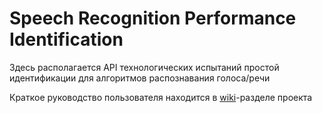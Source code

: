 # Speech Recognition Performance Identification

Здесь располагается API технологических испытаний простой идентификации для алгоритмов распознавания голоса/речи

Краткое руководство пользователя находится в [wiki](https://github.com/rusbiometrics/SRPI/wiki)-разделе проекта
